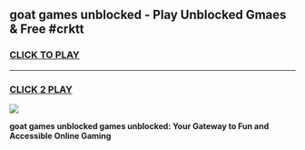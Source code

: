 
## goat games unblocked - Play Unblocked Gmaes & Free #crktt
<h3>
<a href="https://premium.freeplayer.one?title=goat_games_unblocked&ref=01M">CLICK TO PLAY</a></h3>
<hr>

<h3>
<a href="https://premium.freeplayer.one?title=goat_games_unblocked&ref=01M">CLICK 2 PLAY</a>
  
</h3>

<a href="https://premium.freeplayer.one?title=goat_games_unblocked&ref=01M"><img src="https://clearcache.store/games.png"></a>


**goat games unblocked games unblocked: Your Gateway to Fun and Accessible Online Gaming**
